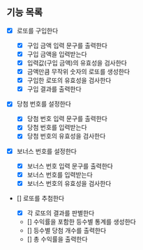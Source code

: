 ## 기능 목록

- [x] 로또를 구입한다

  - [x] 구입 금액 입력 문구를 출력한다
  - [x] 구입 금액을 입력받는다
  - [x] 입력값(구입 금액)의 유효성을 검사한다
  - [x] 금액만큼 무작위 숫자의 로또를 생성한다
  - [x] 구입한 로또의 유효성을 검사한다
  - [x] 구입 결과를 출력한다

- [x] 당첨 번호를 설정한다

  - [x] 당첨 번호 입력 문구를 출력한다
  - [x] 당첨 번호를 입력받는다
  - [x] 당첨 번호의 유효성을 검사한다

- [x] 보너스 번호를 설정한다

  - [x] 보너스 번호 입력 문구를 출력한다
  - [x] 보너스 번호를 입력받는다
  - [x] 보너스 번호의 유효성을 검사한다

- [] 로또를 추첨한다

  - [x] 각 로또의 결과를 판별한다
  - [] 수익률을 포함한 등수별 통계를 생성한다
  - [] 등수별 당첨 개수를 출력한다
  - [] 총 수익률을 출력한다
